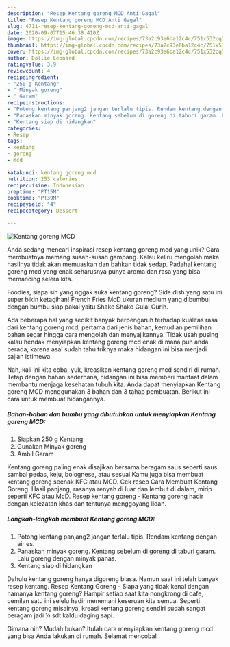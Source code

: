 ```yaml
---
description: "Resep Kentang goreng MCD Anti Gagal"
title: "Resep Kentang goreng MCD Anti Gagal"
slug: 4711-resep-kentang-goreng-mcd-anti-gagal
date: 2020-09-07T15:46:38.410Z
image: https://img-global.cpcdn.com/recipes/73a2c93e6ba12c4c/751x532cq70/kentang-goreng-mcd-foto-resep-utama.jpg
thumbnail: https://img-global.cpcdn.com/recipes/73a2c93e6ba12c4c/751x532cq70/kentang-goreng-mcd-foto-resep-utama.jpg
cover: https://img-global.cpcdn.com/recipes/73a2c93e6ba12c4c/751x532cq70/kentang-goreng-mcd-foto-resep-utama.jpg
author: Dollie Leonard
ratingvalue: 3.9
reviewcount: 4
recipeingredient:
- "250 g Kentang"
- " Minyak goreng"
- " Garam"
recipeinstructions:
- "Potong kentang panjang2 jangan terlalu tipis. Rendam kentang dengan air es."
- "Panaskan minyak goreng. Kentang sebelum di goreng di taburi garam. Lalu goreng dengan minyak panas."
- "Kentang siap di hidangkan"
categories:
- Resep
tags:
- kentang
- goreng
- mcd

katakunci: kentang goreng mcd 
nutrition: 253 calories
recipecuisine: Indonesian
preptime: "PT15M"
cooktime: "PT39M"
recipeyield: "4"
recipecategory: Dessert

---
```



![Kentang goreng MCD](https://img-global.cpcdn.com/recipes/73a2c93e6ba12c4c/751x532cq70/kentang-goreng-mcd-foto-resep-utama.jpg)

Anda sedang mencari inspirasi resep kentang goreng mcd yang unik? Cara membuatnya memang susah-susah gampang. Kalau keliru mengolah maka hasilnya tidak akan memuaskan dan bahkan tidak sedap. Padahal kentang goreng mcd yang enak seharusnya punya aroma dan rasa yang bisa memancing selera kita.

Foodies, siapa sih yang nggak suka kentang goreng? Side dish yang satu ini super bikin ketagihan! French Fries McD ukuran medium yang dibumbui dengan bumbu siap pakai yaitu Shake Shake Gulai Gurih.

Ada beberapa hal yang sedikit banyak berpengaruh terhadap kualitas rasa dari kentang goreng mcd, pertama dari jenis bahan, kemudian pemilihan bahan segar hingga cara mengolah dan menyajikannya. Tidak usah pusing kalau hendak menyiapkan kentang goreng mcd enak di mana pun anda berada, karena asal sudah tahu triknya maka hidangan ini bisa menjadi sajian istimewa.


Nah, kali ini kita coba, yuk, kreasikan kentang goreng mcd sendiri di rumah. Tetap dengan bahan sederhana, hidangan ini bisa memberi manfaat dalam membantu menjaga kesehatan tubuh kita. Anda dapat menyiapkan Kentang goreng MCD menggunakan 3 bahan dan 3 tahap pembuatan. Berikut ini cara untuk membuat hidangannya.

<!--inarticleads1-->

##### Bahan-bahan dan bumbu yang dibutuhkan untuk menyiapkan Kentang goreng MCD:

1. Siapkan 250 g Kentang
1. Gunakan  Minyak goreng
1. Ambil  Garam


Kentang goreng paling enak disajikan bersama beragam saus seperti saus sambal pedas, keju, bolognese, atau sesuai Kamu juga bisa membuat kentang goreng seenak KFC atau MCD. Cek resep Cara Membuat Kentang Goreng. Hasil panjang, rasanya renyah di luar dan lembut di dalam, mirip seperti KFC atau McD. Resep kentang goreng - Kentang goreng hadir dengan kelezatan khas dan tentunya menggoyang lidah. 

<!--inarticleads2-->

##### Langkah-langkah membuat Kentang goreng MCD:

1. Potong kentang panjang2 jangan terlalu tipis. Rendam kentang dengan air es.
1. Panaskan minyak goreng. Kentang sebelum di goreng di taburi garam. Lalu goreng dengan minyak panas.
1. Kentang siap di hidangkan


Dahulu kentang goreng hanya digoreng biasa. Namun saat ini telah banyak resep kentang. Resep Kentang Goreng - Siapa yang tidak kenal dengan namanya kentang goreng? Hampir setiap saat kita nongkrong di cafe, cemilan satu ini selelu hadir menemani keseruan kita semua. Seperti kentang goreng misalnya, kreasi kentang goreng sendiri sudah sangat beragam jadi ¼ sdt kaldu daging sapi. 

Gimana nih? Mudah bukan? Itulah cara menyiapkan kentang goreng mcd yang bisa Anda lakukan di rumah. Selamat mencoba!
